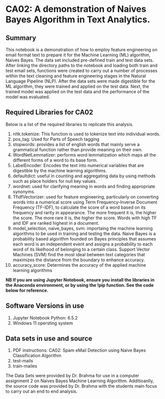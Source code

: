 # CA02: A demonstration of Naives Bayes Algorithm in Text Analytics.

## Summary

This notebook is a demonstration of how to employ feature engineering on email format text to prepare it for the Machine Learning (ML) algorithm, 
Naives Bayes. The data set included pre-defined train and test data sets. After linking the directory paths to the notebook and loading 
both train and test email sets, functions were created to carry out a number of processes within the text cleaning and feature engineering 
stages in the Natural Language Pipeline (NLP). After the data sets were made digestible for the ML algorithm, they were trained and 
applied on the test data. Next, the trained model was applied on the test data and the performance of the model was evaluated. 

## Required Libraries for CA02

Below is a list of the required libraries to replicate this analysis.

1. nltk.tokenize: This function is used to tokenize text into individual words.
2. pos_tag: Used for Parts of Speech tagging
3. stopwords: provides a list of english words that mainly serve a grammatical function rather than provide meaning on their own.
4. WordNetLemmatizer: performs word lemmatization which maps all the different forms of a word to its base form.
5. LabelEncoder: Encodes the text into numerical variables that are digestible by the machine learning algorithms.
6. defaultdict: useful in counting and aggregating data by using methods such as place holders for null key values.
7. wordnet: used for clarifying meaning in words and finding appropriate synonyms.
8. TfidfVectorizer: used for feature engineering, particularly on converting words into a numerical score using Term Frequency-Inverse Document Frequency (TF-IDF), to calculate the score of a word based on its frequency and rarity in appearance. The more frequent it is, the higher the score. The more rare it is, the higher the score. Words with high TF and IDF are ranked highest in a document.
9. model_selection, naive_bayes, svm: importaing the machine learning algorithms to be used in training and testing the data. Naive Bayes is a probability based algorithm founded on Bayes principles that assumes each word is an independent event and assigns a probability to each word of its likelhood of belonging to a certain class. Support Vector Machines (SVM) find the most ideal between text categories that maximizes the distance from the boundary to enhance accuracy.
10. accuracy_score: Determines the accuracy of the applied machine learning algorithms

**NB If you are using Jupyter Notebook, ensure you install the libraries in the Anaconda environment, or by using the !pip function. See the code below for reference.**

## Software Versions in use

1. Jupyter Notebook Python: 6.5.2
2. Windows 11 opersting system

## Data sets in use and source

1. PDF instructions: CA02: Spam eMail Detection using Naive Bayes Classification Algorithm
2. test-mails
3. train-mailes

The Data Sets were provided by Dr. Brahma for use in a computer assignment 2 on Naives Bayes Machine Learning Algorithm. Additioanlly, the source code was 
provided by Dr. Brahma with the students main focus to carry out an end to end analysis.
